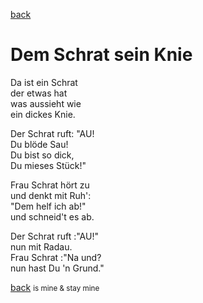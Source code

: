 [back](../)

# Dem Schrat sein Knie

Da ist ein Schrat  
der etwas hat  
was aussieht wie  
ein dickes Knie.  

Der Schrat ruft: "AU!  
Du blöde Sau!  
Du bist so dick,  
Du mieses Stück!"  

Frau Schrat hört zu   
und denkt mit Ruh':   
"Dem helf ich ab!"   
und schneid't es ab.   

Der Schrat ruft :"AU!"   
nun mit Radau.   
Frau Schrat :"Na und?   
nun hast Du 'n Grund."   




[back](../)
<small> is mine & stay mine</small>
